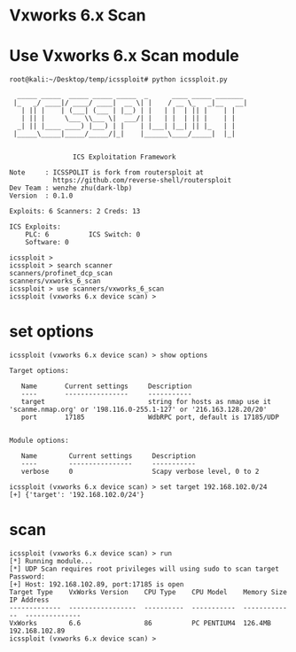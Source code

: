 # Vxworks 6.x Scan

# Use Vxworks 6.x Scan module
    root@kali:~/Desktop/temp/icssploit# python icssploit.py
    
      _____ _____  _____ _____ _____  _      ____ _____ _______
     |_   _/ ____|/ ____/ ____|  __ \| |    / __ \_   _|__   __|
       | || |    | (___| (___ | |__) | |   | |  | || |    | |
       | || |     \___ \\___ \|  ___/| |   | |  | || |    | |
      _| || |____ ____) |___) | |    | |___| |__| || |_   | |
     |_____\_____|_____/_____/|_|    |______\____/_____|  |_|
    
    
                    ICS Exploitation Framework
    
    Note     : ICSSPOLIT is fork from routersploit at
               https://github.com/reverse-shell/routersploit
    Dev Team : wenzhe zhu(dark-lbp)
    Version  : 0.1.0
    
    Exploits: 6 Scanners: 2 Creds: 13
    
    ICS Exploits:
        PLC: 6          ICS Switch: 0
        Software: 0
    
    icssploit >
    icssploit > search scanner
    scanners/profinet_dcp_scan
    scanners/vxworks_6_scan
    icssploit > use scanners/vxworks_6_scan
    icssploit (vxworks 6.x device scan) >

    
# set options
    icssploit (vxworks 6.x device scan) > show options
    
    Target options:
    
       Name       Current settings     Description
       ----       ----------------     -----------
       target                          string for hosts as nmap use it 'scanme.nmap.org' or '198.116.0-255.1-127' or '216.163.128.20/20'
       port       17185                WdbRPC port, default is 17185/UDP
    
    
    Module options:
    
       Name        Current settings     Description
       ----        ----------------     -----------
       verbose     0                    Scapy verbose level, 0 to 2
       
    icssploit (vxworks 6.x device scan) > set target 192.168.102.0/24
    [+] {'target': '192.168.102.0/24'}

# scan
    icssploit (vxworks 6.x device scan) > run
    [*] Running module...
    [*] UDP Scan requires root privileges will using sudo to scan target
    Password:
    [+] Host: 192.168.102.89, port:17185 is open
    Target Type    VxWorks Version    CPU Type    CPU Model    Memory Size    IP Address
    -------------  -----------------  ----------  -----------  -------------  --------------
    VxWorks        6.6                86          PC PENTIUM4  126.4MB        192.168.102.89
    icssploit (vxworks 6.x device scan) >